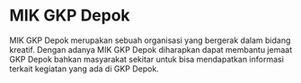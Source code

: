 # MIK GKP Depok
MIK GKP Depok merupakan sebuah organisasi yang bergerak dalam bidang kreatif. Dengan adanya MIK GKP Depok diharapkan dapat membantu jemaat GKP Depok bahkan masyarakat sekitar untuk bisa mendapatkan informasi terkait kegiatan yang ada di GKP Depok.
